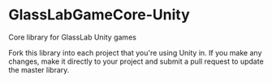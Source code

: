 GlassLabGameCore-Unity
======================

Core library for GlassLab Unity games

Fork this library into each project that you're using Unity in. If you make any changes, make it directly to your project and submit a pull request to update the master library.
